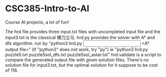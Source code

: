 # CSC385-Intro-to-AI
Course AI projects, a lot of fun! 

The hrd file provides three input.txt files with uncompleted input file and the input3.txt is the classical 横刀立马.
hrd.py provides the solver with A* and dfs algorithm. 
run by "python3 hrd.py  <input file>  <DFS output file>  <A* output file>" (if "python3" does not work, try "py")
ie "python3 hrd.py puzzle5.txt puzzle5sol_dfs.txt puzzle5sol_astar.txt"
hrd.validate is a script to compare the generated output file with given solution files. There's no solution file for input3.txt, but the optimal solution for it suppose to be cost of 116.
